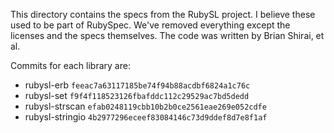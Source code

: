 This directory contains the specs from the RubySL project. I believe these used
to be part of RubySpec. We've removed everything except the licenses and the
specs themselves. The code was written by Brian Shirai, et al.

Commits for each library are:

* rubysl-erb `feeac7a63117185be74f94b88acdbf6824a1c76c`
* rubysl-set `f9f4f118523126fbafddc112c29529ac7bd5dedd`
* rubysl-strscan `efab0248119cbb10b2b0ce2561eae269e052cdfe`
* rubysl-stringio `4b2977296eceef83084146c73d9ddef8d7e8f1af`
